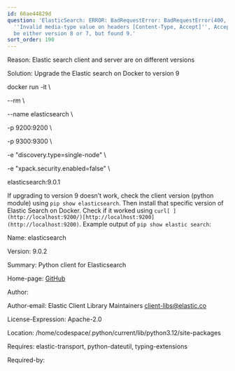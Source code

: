 ```yaml
---
id: 66ae44829d
question: 'ElasticSearch: ERROR: BadRequestError: BadRequestError(400, ''media_type_header_exception'',
  ''Invalid media-type value on headers [Content-Type, Accept]'', Accept version must
  be either version 8 or 7, but found 9.'
sort_order: 190
---
```


Reason:  Elastic search client and server are on different versions

Solution: Upgrade the Elastic search on Docker to version 9

docker run -it \

--rm \

--name elasticsearch \

-p 9200:9200 \

-p 9300:9300 \

-e "discovery.type=single-node" \

-e "xpack.security.enabled=false" \

elasticsearch:9.0.1

If upgrading to version 9 doesn’t work, check the client version (python module) using `pip show elasticsearch`. Then install that specific version of Elastic Search on Docker. Check if it worked using `curl[ ](http://localhost:9200/)[http://localhost:9200](http://localhost:9200)`. Example output of `pip show elastic search`:

Name: elasticsearch

Version: 9.0.2

Summary: Python client for Elasticsearch

Home-page: [GitHub](https://github.com/elastic/elasticsearch-py)

Author:

Author-email: Elastic Client Library Maintainers <client-libs@elastic.co>

License-Expression: Apache-2.0

Location: /home/codespace/.python/current/lib/python3.12/site-packages

Requires: elastic-transport, python-dateutil, typing-extensions

Required-by:

